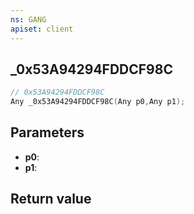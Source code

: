 ```yaml
---
ns: GANG
apiset: client
---
```

## _0x53A94294FDDCF98C

```c
// 0x53A94294FDDCF98C
Any _0x53A94294FDDCF98C(Any p0,Any p1);
```


## Parameters
* **p0**:
* **p1**:

## Return value

